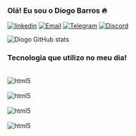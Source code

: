 ### Olá! Eu sou o Diogo Barros 🔥

[![linkedin](https://img.shields.io/badge/LinkedIn-0077B5?style=for-the-badge&logo=linkedin&logoColor=white)](https://www.linkedin.com/in/dbarroos)
[![Email](https://img.shields.io/badge/Gmail-D14836?style=for-the-badge&logo=gmail&logoColor=white)](https://email.diogofbarros@icloud.com)
[![Telegram](https://img.shields.io/badge/Telegram-2CA5E0?style=for-the-badge&logo=telegram&logoColor=white)](diogofbarros@icloud.com)
[![Discord](https://img.shields.io/badge/Discord-7289DA?style=for-the-badge&logo=discord&logoColor=white)](https://diogobarros#8621)

![Diogo GitHub stats](https://github-readme-stats.vercel.app/api?username=DiogoBdev&show_icons=true&theme=tokyonight)

### Tecnologia que utilizo no meu dia!

<div style="display: incline_block"><br/>
<img align="center" alt="html5" src="https://img.shields.io/badge/HTML5-E34F26?style=for-the-badge&logo=html5&logoColor=white" />
</div><div style="display: incline_block"><br/>
<img align="center" alt="html5" src="https://img.shields.io/badge/Python-14354C?style=for-the-badge&logo=python&logoColor=white" /></div><div style="display: incline_block"><br/>
<img align="center" alt="html5" src="https://img.shields.io/badge/MySQL-00000F?style=for-the-badge&logo=mysql&logoColor=white" />
</div><div style="display: incline_block"><br/>
<img align="center" alt="html5" src="https://img.shields.io/badge/Django-092E20?style=for-the-badge&logo=django&logoColor=white" />
</div>
